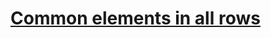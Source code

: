 # **[Common elements in all rows](https://www.geeksforgeeks.org/common-elements-in-all-rows-of-a-given-matrix/)**
